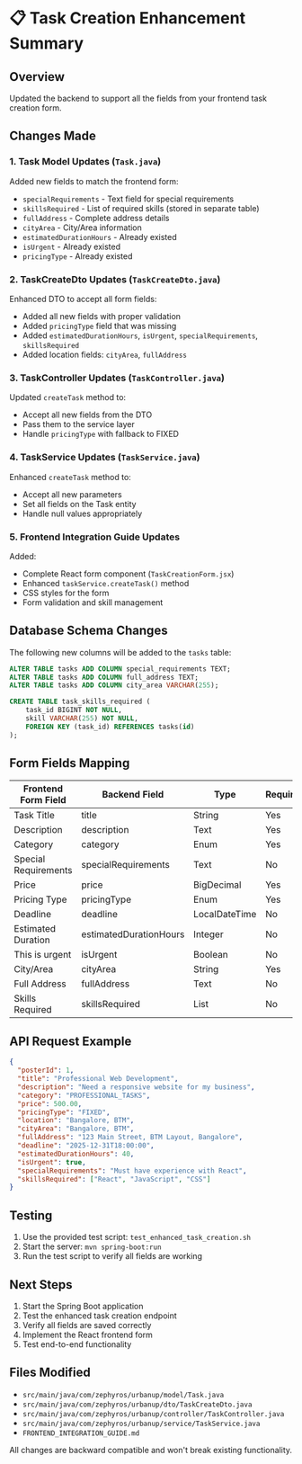 # 📋 Task Creation Enhancement Summary

## Overview
Updated the backend to support all the fields from your frontend task creation form.

## Changes Made

### 1. Task Model Updates (`Task.java`)
Added new fields to match the frontend form:
- `specialRequirements` - Text field for special requirements
- `skillsRequired` - List of required skills (stored in separate table)
- `fullAddress` - Complete address details
- `cityArea` - City/Area information
- `estimatedDurationHours` - Already existed
- `isUrgent` - Already existed
- `pricingType` - Already existed

### 2. TaskCreateDto Updates (`TaskCreateDto.java`)
Enhanced DTO to accept all form fields:
- Added all new fields with proper validation
- Added `pricingType` field that was missing
- Added `estimatedDurationHours`, `isUrgent`, `specialRequirements`, `skillsRequired`
- Added location fields: `cityArea`, `fullAddress`

### 3. TaskController Updates (`TaskController.java`)
Updated `createTask` method to:
- Accept all new fields from the DTO
- Pass them to the service layer
- Handle `pricingType` with fallback to FIXED

### 4. TaskService Updates (`TaskService.java`)
Enhanced `createTask` method to:
- Accept all new parameters
- Set all fields on the Task entity
- Handle null values appropriately

### 5. Frontend Integration Guide Updates
Added:
- Complete React form component (`TaskCreationForm.jsx`)
- Enhanced `taskService.createTask()` method
- CSS styles for the form
- Form validation and skill management

## Database Schema Changes
The following new columns will be added to the `tasks` table:
```sql
ALTER TABLE tasks ADD COLUMN special_requirements TEXT;
ALTER TABLE tasks ADD COLUMN full_address TEXT;
ALTER TABLE tasks ADD COLUMN city_area VARCHAR(255);

CREATE TABLE task_skills_required (
    task_id BIGINT NOT NULL,
    skill VARCHAR(255) NOT NULL,
    FOREIGN KEY (task_id) REFERENCES tasks(id)
);
```

## Form Fields Mapping

| Frontend Form Field | Backend Field | Type | Required |
|-------------------|---------------|------|----------|
| Task Title | title | String | Yes |
| Description | description | Text | Yes |
| Category | category | Enum | Yes |
| Special Requirements | specialRequirements | Text | No |
| Price | price | BigDecimal | Yes |
| Pricing Type | pricingType | Enum | Yes |
| Deadline | deadline | LocalDateTime | No |
| Estimated Duration | estimatedDurationHours | Integer | No |
| This is urgent | isUrgent | Boolean | No |
| City/Area | cityArea | String | Yes |
| Full Address | fullAddress | Text | No |
| Skills Required | skillsRequired | List<String> | No |

## API Request Example
```json
{
  "posterId": 1,
  "title": "Professional Web Development",
  "description": "Need a responsive website for my business",
  "category": "PROFESSIONAL_TASKS",
  "price": 500.00,
  "pricingType": "FIXED",
  "location": "Bangalore, BTM",
  "cityArea": "Bangalore, BTM",
  "fullAddress": "123 Main Street, BTM Layout, Bangalore",
  "deadline": "2025-12-31T18:00:00",
  "estimatedDurationHours": 40,
  "isUrgent": true,
  "specialRequirements": "Must have experience with React",
  "skillsRequired": ["React", "JavaScript", "CSS"]
}
```

## Testing
1. Use the provided test script: `test_enhanced_task_creation.sh`
2. Start the server: `mvn spring-boot:run`
3. Run the test script to verify all fields are working

## Next Steps
1. Start the Spring Boot application
2. Test the enhanced task creation endpoint
3. Verify all fields are saved correctly
4. Implement the React frontend form
5. Test end-to-end functionality

## Files Modified
- `src/main/java/com/zephyros/urbanup/model/Task.java`
- `src/main/java/com/zephyros/urbanup/dto/TaskCreateDto.java`
- `src/main/java/com/zephyros/urbanup/controller/TaskController.java`
- `src/main/java/com/zephyros/urbanup/service/TaskService.java`
- `FRONTEND_INTEGRATION_GUIDE.md`

All changes are backward compatible and won't break existing functionality.
